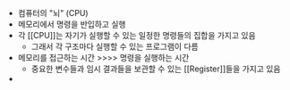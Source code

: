 - 컴퓨터의 "뇌" (CPU)
- 메모리에서 명령을 반입하고 실행
- 각 [[CPU]]는 자기가 실행할 수 있는 일정한 명령들의 집합을 가지고 있음
	- 그래서 각 구조마다 실행할 수 있는 프로그램이 다름
- 메모리를 접근하는 시간 >>>> 명령을 실행하는 시간
	- 중요한 변수들과 임시 결과들을 보관할 수 있는 [[Register]]들을 가지고 있음
- 